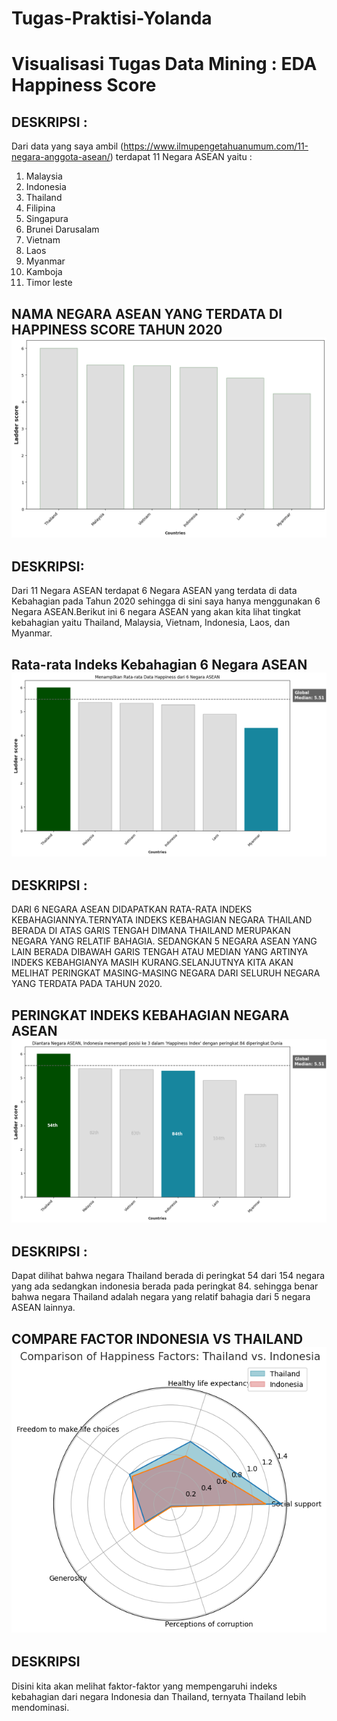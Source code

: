 # Tugas-Praktisi-Yolanda
# Visualisasi Tugas Data Mining : EDA Happiness Score 

## DESKRIPSI :
Dari data yang saya ambil (https://www.ilmupengetahuanumum.com/11-negara-anggota-asean/) terdapat 11 Negara ASEAN yaitu : 
1. Malaysia
2. Indonesia
3. Thailand
4. Filipina
5. Singapura
6. Brunei Darusalam
7. Vietnam
8. Laos
9. Myanmar
10. Kamboja
11. Timor leste

## NAMA NEGARA ASEAN YANG TERDATA DI HAPPINESS SCORE TAHUN 2020 <img src='https://github.com/YolandaSitompul/Tugas-Praktisi-Yolanda/blob/1cef02849e07171bab80271f449188814ca5b7cb/Datanegara.png'>

## DESKRIPSI:
Dari 11 Negara ASEAN terdapat 6 Negara ASEAN yang terdata di data Kebahagian pada Tahun 2020 sehingga di sini saya hanya menggunakan 6 Negara ASEAN.Berikut ini 6 negara ASEAN yang akan kita lihat tingkat kebahagian yaitu Thailand, Malaysia, Vietnam, Indonesia, Laos, dan Myanmar. 

## Rata-rata Indeks Kebahagian 6 Negara ASEAN <img src='https://github.com/YolandaSitompul/Tugas-Praktisi-Yolanda/blob/0e431bbb5fa964b0197d85cfc5f6a23de01b99eb/rata-rata%20kebahagian.png'>

## DESKRIPSI :
DARI 6 NEGARA ASEAN DIDAPATKAN RATA-RATA INDEKS KEBAHAGIANNYA.TERNYATA INDEKS KEBAHAGIAN NEGARA THAILAND BERADA DI ATAS GARIS TENGAH DIMANA THAILAND MERUPAKAN NEGARA YANG RELATIF BAHAGIA. SEDANGKAN 5 NEGARA ASEAN YANG LAIN BERADA DIBAWAH GARIS TENGAH ATAU MEDIAN YANG ARTINYA INDEKS KEBAHGIANYA MASIH KURANG.SELANJUTNYA KITA AKAN MELIHAT PERINGKAT MASING-MASING NEGARA DARI SELURUH NEGARA YANG TERDATA PADA TAHUN 2020.

## PERINGKAT INDEKS KEBAHAGIAN NEGARA ASEAN <img src='https://github.com/YolandaSitompul/Tugas-Praktisi-Yolanda/blob/b8fc20d307d4501a0eb918b63d93cce41f62dc1b/peringkatskornegaraASEAN.png'>

## DESKRIPSI : 
Dapat dilihat bahwa negara Thailand berada di peringkat 54 dari 154 negara yang ada sedangkan indonesia berada pada peringkat 84. sehingga benar bahwa negara Thailand adalah negara yang relatif bahagia dari 5 negara ASEAN lainnya.


## COMPARE FACTOR INDONESIA VS THAILAND <img src='https://github.com/YolandaSitompul/Tugas-Praktisi-Yolanda/blob/f015e88ee12fb4504b45cc82d5b786630bf85935/CompareFactorIndoThailand.png'>

## DESKRIPSI 
Disini kita akan melihat faktor-faktor yang mempengaruhi indeks kebahagian dari negara Indonesia dan Thailand, ternyata Thailand lebih mendominasi.
